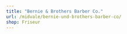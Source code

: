 ```yaml
---
title: "Bernie & Brothers Barber Co."
url: /midvale/bernie-und-brothers-barber-co/
shop: Friseur
---
```

